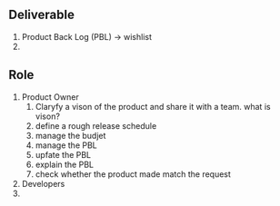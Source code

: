 ## Deliverable
1. Product Back Log (PBL) -> wishlist
2. 

## Role
1. Product Owner
    1. Claryfy a vison of the product and share it with a team.
        what is vison?
    2. define a rough release schedule
    3. manage the budjet
    4. manage the PBL
    5. upfate the PBL
    6. explain the PBL
    7. check whether the product made match the request
2. Developers
3. 


